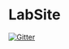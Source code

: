 # LabSite

[![Gitter](https://badges.gitter.im/frontdevcode/Lobby.svg)](https://gitter.im/frontdevcode/Lobby?utm_source=badge&utm_medium=badge&utm_campaign=pr-badge&utm_content=badge)